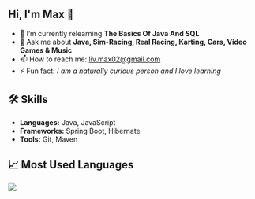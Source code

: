 ## Hi, I'm Max 👋

- 🌱 I’m currently relearning **The Basics Of Java And SQL**
- 💬 Ask me about **Java, Sim-Racing, Real Racing, Karting, Cars, Video Games & Music**
- 📫 How to reach me: [liv.max02@gmail.com](mailto:liv.max02@gmail.com)
- ⚡ Fun fact: *I am a naturally curious person and I love learning*

## 🛠️ Skills
- **Languages:** Java, JavaScript
- **Frameworks:** Spring Boot, Hibernate
- **Tools:** Git, Maven

## 📈 Most Used Languages
![](https://github-readme-stats.vercel.app/api/top-langs?username=andrs0nd0ge&theme=transparent&layout=donut-vertical&hide_title=true)


<!--
**andrs0nd0ge/andrs0nd0ge** is a ✨ _special_ ✨ repository because its `README.md` (this file) appears on your GitHub profile.

Here are some ideas to get you started:

- 🔭 I’m currently working on ...
- 🌱 I’m currently learning ...
- 👯 I’m looking to collaborate on ...
- 🤔 I’m looking for help with ...
- 💬 Ask me about ...
- 📫 How to reach me: ...
- 😄 Pronouns: ...
- ⚡ Fun fact: ...
-->
